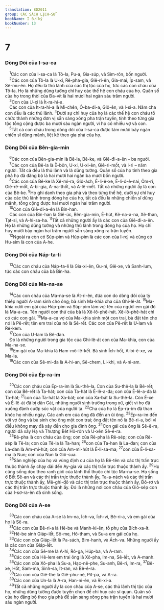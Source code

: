 ```yaml
---
translation: BD2011
group: CÁC SÁCH LỊCH-SỬ
bookName: I Sử-ký 
bookNumber: 13
---
```


<div class="title"><h1>7</h1><h3>Dòng Dõi của I-sa-ca</h3></div>
<span class="verse 1su_7_1"> <sup>1</sup>Các con của I-sa-ca là Tô-la, Pu-a, Gia-súp, và Sim-rôn, bốn người.<br/></span>
<span class="verse 1su_7_2"> <sup>2</sup>Các con của Tô-la là U-xi, Rê-pha-gia, Giê-ri-ên, Gia-mai, Íp-sam, và Sê-mu-ên. Họ đều là thủ lãnh của các thị tộc của họ, tức các con cháu của Tô-la. Họ là những dũng tướng chỉ huy các thế hệ con cháu của họ. Quân số của họ trong thời của Ða-vít là hai mươi hai ngàn sáu trăm người.<br/></span>
<span class="verse 1su_7_3"> <sup>3</sup>Con của U-xi là Ít-ra-hi-a.<br/> Các con của Ít-ra-hi-a là Mi-chên, Ô-ba-đi-a, Giô-ên, và I-si-a. Năm cha con đều là các thủ lãnh. </span>
<span class="verse 1su_7_4"><sup>4</sup>Dưới sự chỉ huy của họ là các thế hệ con cháu tổ chức thành những đơn vị sẵn sàng xông pha trận tuyến, tính theo từng gia tộc tổng cộng được ba mươi sáu ngàn người, vì họ có nhiều vợ và con.<br/></span>
<span class="verse 1su_7_5"> <sup>5</sup>Tất cả con cháu trong dòng dõi của I-sa-ca được tám mươi bảy ngàn chiến sĩ dũng mãnh, liệt kê theo gia phả của họ.<br/></span>
<div class="title"><h3>Dòng Dõi của Bên-gia-min</h3></div>
<span class="verse 1su_7_6"> <sup>6</sup>Các con của Bên-gia-min là Bê-la, Bê-ke, và Giê-đi-a-ên – ba người.<br/></span>
<span class="verse 1su_7_7"> <sup>7</sup>Các con của Bê-la là Ê-bôn, U-xi, U-xi-ên, Giê-ri-mốt, và I-ri – năm người. Tất cả đều là thủ lãnh và là dũng tướng. Quân số của họ tính theo gia phả họ đã đăng bộ là hai mươi hai ngàn ba mươi bốn người.<br/></span>
<span class="verse 1su_7_8"> <sup>8</sup>Các con của Bê-ke là Xê-mi-ra, Giô-ách, Ê-li-ê-xe, Ê-li-ô-ê-nai, Ôm-ri, Giê-rê-mốt, A-bi-gia, A-na-thốt, và A-lê-mết. Tất cả những người ấy là con của Bê-ke. </span>
<span class="verse 1su_7_9"><sup>9</sup>Họ ghi danh theo gia phả và theo từng thế hệ, dưới sự chỉ huy của các thủ lãnh trong dòng họ của họ, tất cả đều là những chiến sĩ dũng mãnh, tổng cộng được hai mươi ngàn hai trăm người.<br/></span>
<span class="verse 1su_7_10"> <sup>10</sup>Con của Giê-đi-a-ên là Bin-han.<br/> Các con của Bin-han là Giê-úc, Bên-gia-min, Ê-hút, Kê-na-a-na, Xê-than, Tạt-si, và A-hi-sa-ha. </span>
<span class="verse 1su_7_11"><sup>11</sup>Tất cả những người ấy là các con của Giê-đi-a-ên. Họ là những dũng tướng và những thủ lãnh trong dòng họ của họ. Họ chỉ huy mười bảy ngàn hai trăm người sẵn sàng xông ra trận tuyến.<br/></span>
<span class="verse 1su_7_12"> <sup>12</sup>Ngoài ra còn có Súp-pim và Húp-pim là các con của I-rơ, và cũng có Hu-sim là con của A-he.<br/></span>
<div class="title"><h3>Dòng Dõi của Náp-ta-li</h3></div>
<span class="verse 1su_7_13"> <sup>13</sup>Các con cháu của Náp-ta-li là Gia-xi-ên, Gu-ni, Giê-xe, và Sanh-lum, tức các con cháu của bà Bin-ha.<br/></span>
<div class="title"><h3>Dòng Dõi của Ma-na-se</h3></div>
<span class="verse 1su_7_14"> <sup>14</sup>Các con cháu của Ma-na-se là Át-ri-ên, đứa con do dòng dõi của tỳ thiếp người A-ram sinh cho ông; bà sinh Ma-khia cha của Ghi-lê-át. </span>
<span class="verse 1su_7_15"><sup>15</sup>Ma-khia cưới em gái của Húp-pim và Súp-pim làm vợ; tên của người em gái đó là Ma-a-ca. Tên người con thứ của bà là Xê-lô-phê-hát. Xê-lô-phê-hát chỉ có các con gái. </span>
<span class="verse 1su_7_16"><sup>16</sup>Ma-a-ca vợ của Ma-khia sinh một con trai, bà đặt tên cho nó là Pê-rết; tên em trai của nó là Sê-rết. Các con của Pê-rết là U-lam và Rê-kem.<br/></span>
<span class="verse 1su_7_17"> <sup>17</sup>Con của U-lam là Bê-đan.<br/> Ðó là những người trong gia tộc của Ghi-lê-át con của Ma-khia, con của Ma-na-se.<br/></span>
<span class="verse 1su_7_18"> <sup>18</sup>Em gái của Ma-khia là Ham-mô-lê-kết. Bà sinh Ích-hốt, A-bi-ê-xe, và Ma-la.<br/></span>
<span class="verse 1su_7_19"> <sup>19</sup>Các con của Sê-mi-đa là A-hi-an, Sê-chem, Li-khi, và A-ni-am.<br/></span>
<div class="title"><h3>Dòng Dõi của Ép-ra-im</h3></div>
<span class="verse 1su_7_20"> <sup>20</sup>Các con cháu của Ép-ra-im là Su-thê-la. Con của Su-thê-la là Bê-rết; con của Bê-rết là Ta-hát; con của Ta-hát là Ê-lê-a-đa; con của Ê-lê-a-đa là Ta-hát; </span>
<span class="verse 1su_7_21"><sup>21</sup>con của Ta-hát là Xa-bát; con của Xa-bát là Su-thê-la. Còn Ê-xe và Ê-lê-át đã bị dân Gát, những người sinh trưởng trong xứ, giết vì họ đã xuống đánh cướp súc vật của người ta. </span>
<span class="verse 1su_7_22"><sup>22</sup>Cha của họ là Ép-ra-im đã than khóc họ nhiều ngày. Các anh em của ông đã đến an ủi ông. </span>
<span class="verse 1su_7_23"><sup>23</sup>Ép-ra-im đến với vợ ông và bà sinh cho ông một con trai; ông đặt tên nó là Bê-ri-a, bởi vì điều không may đã xảy đến cho gia đình ông. </span>
<span class="verse 1su_7_24"><sup>24</sup>Con gái của ông là Sê-ê-ra, người đã xây Hạ và Thượng Bết Hô-rôn và U-xên Sê-ê-ra.<br/></span>
<span class="verse 1su_7_25"> <sup>25</sup>Rê-pha là con cháu của ông; con của Rê-pha là Rê-sép; con của Rê-sép là Tê-la; con của Tê-la là Ta-han; </span>
<span class="verse 1su_7_26"><sup>26</sup>con của Ta-han là La-đan; con của La-đan là Am-mi-hút; con của Am-mi-hút là Ê-li-sa-ma; </span>
<span class="verse 1su_7_27"><sup>27</sup>con của Ê-li-sa-ma là Nun; con của Nun là Giô-sua.<br/></span>
<span class="verse 1su_7_28"> <sup>28</sup>Sản nghiệp của họ và vùng định cư của họ là Bê-tên và các thị trấn trực thuộc thành ấy chạy dài đến Ay-gia và các thị trấn trực thuộc thành ấy. </span>
<span class="verse 1su_7_29"><sup>29</sup>Họ cũng sống dọc theo ranh giới của lãnh thổ thuộc chi tộc Ma-na-se. Họ sống ở Bết Sê-an và các thị trấn trực thuộc thành ấy, Ta-a-nách và các thị trấn trực thuộc thành ấy, Mê-ghi-đô và các thị trấn trực thuộc thành ấy, Ðô-rơ và các thị trấn trực thuộc thành ấy. Ðó là những nơi con cháu của Giô-sép con của I-sơ-ra-ên đã sinh sống.<br/></span>
<div class="title"><h3>Dòng Dõi của A-se</h3></div>
<span class="verse 1su_7_30"> <sup>30</sup>Các con cháu của A-se là Im-na, Ích-va, Ích-vi, Bê-ri-a, và em gái của họ là Sê-ra.<br/></span>
<span class="verse 1su_7_31"> <sup>31</sup>Các con của Bê-ri-a là Hê-be và Manh-ki-ên, tổ phụ của Bích-xa-ít.<br/></span>
<span class="verse 1su_7_32"> <sup>32</sup>Hê-be sinh Giáp-lết, Sô-me, Hô-tham, và Su-a em gái của họ.<br/></span>
<span class="verse 1su_7_33"> <sup>33</sup>Các con của Giáp-lết là Pa-sách, Bim-hanh, và Ách-va. Những người ấy là các con của Giáp-lết.<br/></span>
<span class="verse 1su_7_34"> <sup>34</sup>Các con của Sê-me là A-hi, Rô-ga, Húp-ba, và A-ram.<br/></span>
<span class="verse 1su_7_35"> <sup>35</sup>Các con của Hê-lem em trai ông là Xô-pha, Im-na, Sê-lết, và A-manh.<br/></span>
<span class="verse 1su_7_36"> <sup>36</sup>Các con của Xô-pha là Su-a, Hạc-nê-phe, Su-anh, Bê-ri, Im-ra, </span>
<span class="verse 1su_7_37"><sup>37</sup>Bê-xe, Hốt, Sam-ma, Sinh-sa, Ít-ran, và Bê-ê-ra.<br/></span>
<span class="verse 1su_7_38"> <sup>38</sup>Các con của Giê-the là Giê-phu-nê, Pít-pa, và A-ra.<br/></span>
<span class="verse 1su_7_39"> <sup>39</sup>Các con của Un-la là A-ra, Han-ni-ên, và Ri-xi-a.<br/></span>
<span class="verse 1su_7_40"> <sup>40</sup>Tất cả những người ấy là con cháu của A-se, các thủ lãnh thị tộc của họ, những dũng tướng được tuyển chọn để chỉ huy các sĩ quan. Quân số của họ đăng bộ theo gia phả để sẵn sàng xông pha trận tuyến là hai mươi sáu ngàn người.<br/></span>
